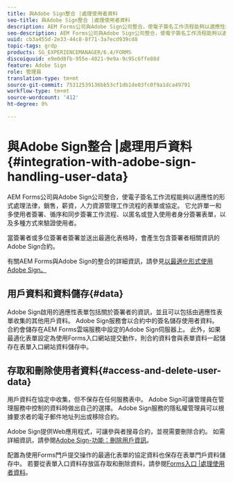 ```yaml
---
title: 與Adobe Sign整合 |處理使用者資料
seo-title: 與Adobe Sign整合 |處理使用者資料
description: AEM Forms公司與Adobe Sign公司整合，使電子簽名工作流程能夠以適應性的形式處理法律，銷售，薪資，人力資源管理工作流程的表單或協定。 深入瞭解使用者資料、資料儲存，以及存取和刪除使用者資料。
seo-description: AEM Forms公司與Adobe Sign公司整合，使電子簽名工作流程能夠以適應性的形式處理法律，銷售，薪資，人力資源管理工作流程的表單或協定。 深入瞭解使用者資料、資料儲存，以及存取和刪除使用者資料。
uuid: cb3a455d-2e33-44c8-8f71-3a7ecd939cd8
topic-tags: grdp
products: SG_EXPERIENCEMANAGER/6.4/FORMS
discoiquuid: e9e0d8fb-955e-4021-9e9a-9c95c6ffe88d
feature: Adobe Sign
role: 管理員
translation-type: tm+mt
source-git-commit: 75312539136bb53cf1db1de03fc0f9a1dca49791
workflow-type: tm+mt
source-wordcount: '412'
ht-degree: 0%

---
```



# 與Adobe Sign整合 |處理用戶資料{#integration-with-adobe-sign-handling-user-data}

AEM Forms公司與Adobe Sign公司整合，使電子簽名工作流程能夠以適應性的形式處理法律，銷售，薪資，人力資源管理工作流程的表單或協定。 它允許單一和多使用者簽署、循序和同步簽署工作流程、以匿名或登入使用者身分簽署表單，以及多種方式來驗證使用者。

當簽署者或多位簽署者簽署並送出最適化表格時，會產生包含簽署者相關資訊的Adobe Sign合約。

有關AEM Forms與Adobe Sign的整合的詳細資訊，請參見[以最適化形式使用Adobe Sign。](/help/forms/using/working-with-adobe-sign.md)

## 用戶資料和資料儲存{#data}

Adobe Sign啟用的適應性表單包括關於簽署者的資訊，並且可以包括由適應性表單收集的其他用戶資料。 Adobe Sign服務會以合約中的簽名儲存使用者資料。 合約會儲存在AEM Forms雲端服務中設定的Adobe Sign伺服器上。 此外，如果最適化表單設定為使用Forms入口網站提交動作，則合約資料會與表單資料一起儲存在表單入口網站資料儲存中。

## 存取和刪除使用者資料{#access-and-delete-user-data}

用戶資料在協定中收集，但不保存在任何服務表中。 Adobe Sign可讓管理員在管理服務中控制的資料時做出自己的選擇。 Adobe Sign服務的隱私權管理員可以根據要求者的電子郵件地址列出或移除合約。

Adobe Sign提供Web應用程式，可讓參與者搜尋合約，並視需要刪除合約。 如需詳細資訊，請參閱[Adobe Sign-功能：刪除用戶資訊](https://helpx.adobe.com/sign/help/adobesign_gdpr_user_deletion.html)。

配置為使用Forms門戶提交操作的最適化表單的協定資料也保存在表單門戶資料儲存中。 若要從表單入口資料存放區存取和刪除資料，請參閱[Forms入口 |處理使用者資料](/help/forms/using/forms-portal-handling-user-data.md)。
